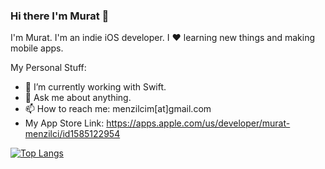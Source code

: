 ### Hi there I'm Murat 👋

I'm Murat. I'm an indie iOS developer. I ❤ learning new things and making mobile apps.

My Personal Stuff:

- 🔭 I’m currently working with Swift.
- 💬 Ask me about anything.
- 📫 How to reach me: menzilcim[at]gmail.com
-  My App Store Link: https://apps.apple.com/us/developer/murat-menzilci/id1585122954

[![Top Langs](https://github-readme-stats.vercel.app/api/top-langs/?username=Murat0901&layout=compact)](https://github.com/anuraghazra/github-readme-stats&theme=dark)
